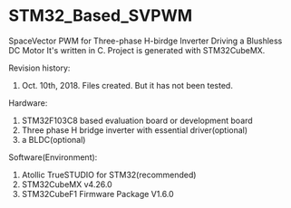# STM32_Based_SVPWM
SpaceVector PWM for Three-phase H-birdge Inverter Driving a Blushless DC Motor
It's written in C. 
Project is generated with STM32CubeMX. 

Revision history:
1. Oct. 10th, 2018. Files created. But it has not been tested.

Hardware:
1. STM32F103C8 based evaluation board or development board
2. Three phase H bridge inverter with essential driver(optional)
3. a BLDC(optional)

Software(Environment):
1. Atollic TrueSTUDIO for STM32(recommended)
2. STM32CubeMX v4.26.0
3. STM32CubeF1 Firmware Package V1.6.0
